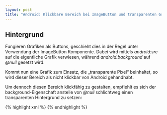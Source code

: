 ```yaml
---
layout: post
title: "Android: Klickbare Bereich bei ImageButton und transparenten Grafiken"
---
```




## Hintergrund

Fungieren Grafiken als Buttons, geschieht dies in der Regel unter Verwendung der ImageButton Komponente. Dabei wird mittels <em>android:src</em> auf die eigentliche Grafik verwiesen, während <em>android:background</em> auf <em>@null</em> gesetzt wird.

Kommt nun eine Grafik zum Einsatz, die „transparente Pixel“ beinhaltet, so wird dieser Bereich als nicht klickbar von Android gehandhabt.

Um dennoch diesen Bereich klickfähig zu gestalten, empfiehlt es sich der background-Eigenschaft anstelle von <em>@null</em> schlichtweg einen transparenten Hintergrund zu setzen:

{% highlight xml %}
<ImageButton
        android:id="@+id/btn_menu"
        android:layout_width="wrap_content"
        android:layout_height="wrap_content"
        android:src="@drawable/menu"
        android:background="@android:color/transparent" />
{% endhighlight %}

